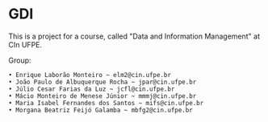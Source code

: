 # GDI
This is a project for a course, called "Data and Information Management" at CIn UFPE.

Group:

    • Enrique Laborão Monteiro ~ elm2@cin.ufpe.br
    • João Paulo de Albuquerque Rocha ~ jpar@cin.ufpe.br
    • Júlio Cesar Farias da Luz ~ jcfl@cin.ufpe.br
    • Mácio Monteiro de Menese Júnior ~ mmmj@cin.ufpe.br
    • Maria Isabel Fernandes dos Santos ~ mifs@cin.ufpe.br
    • Morgana Beatriz Feijó Galamba ~ mbfg2@cin.ufpe.br
